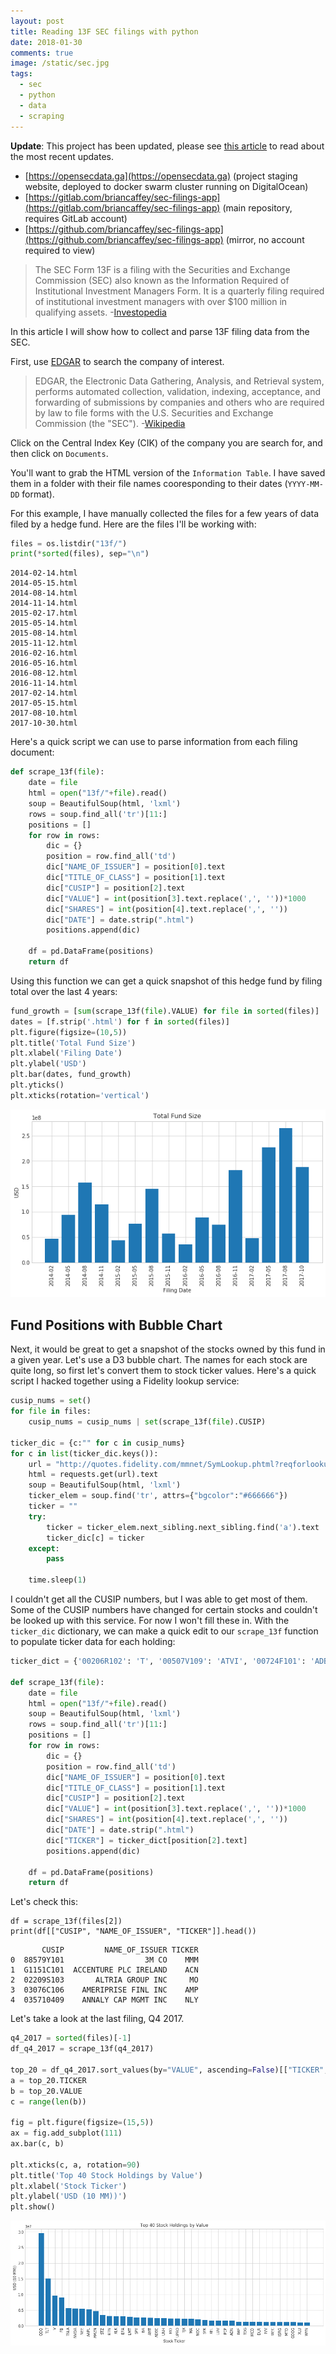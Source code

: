 ```yaml
---
layout: post
title: Reading 13F SEC filings with python
date: 2018-01-30
comments: true
image: /static/sec.jpg
tags:
  - sec
  - python
  - data
  - scraping
---
```


**Update**: This project has been updated, please see [this article](2020/11/29/weekend-project-update-open-sec-data) to read about the most recent updates.

- [https://opensecdata.ga](https://opensecdata.ga) (project staging website, deployed to docker swarm cluster running on DigitalOcean)
- [https://gitlab.com/briancaffey/sec-filings-app](https://gitlab.com/briancaffey/sec-filings-app) (main repository, requires GitLab account)
- [https://github.com/briancaffey/sec-filings-app](https://github.com/briancaffey/sec-filings-app) (mirror, no account required to view)

> The SEC Form 13F is a filing with the Securities and Exchange Commission (SEC) also known as the Information Required of Institutional Investment Managers Form. It is a quarterly filing required of institutional investment managers with over \$100 million in qualifying assets. -[Investopedia](https://www.investopedia.com/terms/f/form-13f.asp)

In this article I will show how to collect and parse 13F filing data from the SEC.

First, use [EDGAR](https://www.sec.gov/edgar/searchedgar/companysearch.html) to search the company of interest.

> EDGAR, the Electronic Data Gathering, Analysis, and Retrieval system, performs automated collection, validation, indexing, acceptance, and forwarding of submissions by companies and others who are required by law to file forms with the U.S. Securities and Exchange Commission (the "SEC"). -[Wikipedia](https://en.wikipedia.org/wiki/EDGAR)

Click on the Central Index Key (CIK) of the company you are search for, and then click on `Documents`.

You'll want to grab the HTML version of the `Information Table`. I have saved them in a folder with their file names cooresponding to their dates (`YYYY-MM-DD` format).

For this example, I have manually collected the files for a few years of data filed by a hedge fund. Here are the files I'll be working with:

```python
files = os.listdir("13f/")
print(*sorted(files), sep="\n")
```

```
2014-02-14.html
2014-05-15.html
2014-08-14.html
2014-11-14.html
2015-02-17.html
2015-05-14.html
2015-08-14.html
2015-11-12.html
2016-02-16.html
2016-05-16.html
2016-08-12.html
2016-11-14.html
2017-02-14.html
2017-05-15.html
2017-08-10.html
2017-10-30.html
```

Here's a quick script we can use to parse information from each filing document:

```python
def scrape_13f(file):
    date = file
    html = open("13f/"+file).read()
    soup = BeautifulSoup(html, 'lxml')
    rows = soup.find_all('tr')[11:]
    positions = []
    for row in rows:
        dic = {}
        position = row.find_all('td')
        dic["NAME_OF_ISSUER"] = position[0].text
        dic["TITLE_OF_CLASS"] = position[1].text
        dic["CUSIP"] = position[2].text
        dic["VALUE"] = int(position[3].text.replace(',', ''))*1000
        dic["SHARES"] = int(position[4].text.replace(',', ''))
        dic["DATE"] = date.strip(".html")
        positions.append(dic)

    df = pd.DataFrame(positions)
    return df
```

Using this function we can get a quick snapshot of this hedge fund by filing total over the last 4 years:

```python
fund_growth = [sum(scrape_13f(file).VALUE) for file in sorted(files)]
dates = [f.strip('.html') for f in sorted(files)]
plt.figure(figsize=(10,5))
plt.title('Total Fund Size')
plt.xlabel('Filing Date')
plt.ylabel('USD')
plt.bar(dates, fund_growth)
plt.yticks()
plt.xticks(rotation='vertical')
```

![png](/static/fund_size.png)

## Fund Positions with Bubble Chart

Next, it would be great to get a snapshot of the stocks owned by this fund in a given year. Let's use a D3 bubble chart. The names for each stock are quite long, so first let's convert them to stock ticker values. Here's a quick script I hacked together using a Fidelity lookup service:

```python
cusip_nums = set()
for file in files:
    cusip_nums = cusip_nums | set(scrape_13f(file).CUSIP)

ticker_dic = {c:"" for c in cusip_nums}
for c in list(ticker_dic.keys()):
    url = "http://quotes.fidelity.com/mmnet/SymLookup.phtml?reqforlookup=REQUESTFORLOOKUP&productid=mmnet&isLoggedIn=mmnet&rows=50&for=stock&by=cusip&criteria="+c+"&submit=Search"
    html = requests.get(url).text
    soup = BeautifulSoup(html, 'lxml')
    ticker_elem = soup.find('tr', attrs={"bgcolor":"#666666"})
    ticker = ""
    try:
        ticker = ticker_elem.next_sibling.next_sibling.find('a').text
        ticker_dic[c] = ticker
    except:
        pass

    time.sleep(1)
```

I couldn't get all the CUSIP numbers, but I was able to get most of them. Some of the CUSIP numbers have changed for certain stocks and couldn't be looked up with this service. For now I won't fill these in. With the `ticker_dic` dictionary, we can make a quick edit to our `scrape_13f` function to populate ticker data for each holding:

```python
ticker_dict = {'00206R102': 'T', '00507V109': 'ATVI', '00724F101': 'ADBE', ... }

def scrape_13f(file):
    date = file
    html = open("13f/"+file).read()
    soup = BeautifulSoup(html, 'lxml')
    rows = soup.find_all('tr')[11:]
    positions = []
    for row in rows:
        dic = {}
        position = row.find_all('td')
        dic["NAME_OF_ISSUER"] = position[0].text
        dic["TITLE_OF_CLASS"] = position[1].text
        dic["CUSIP"] = position[2].text
        dic["VALUE"] = int(position[3].text.replace(',', ''))*1000
        dic["SHARES"] = int(position[4].text.replace(',', ''))
        dic["DATE"] = date.strip(".html")
        dic["TICKER"] = ticker_dict[position[2].text]
        positions.append(dic)

    df = pd.DataFrame(positions)
    return df
```

Let's check this:

```
df = scrape_13f(files[2])
print(df[["CUSIP", "NAME_OF_ISSUER", "TICKER"]].head())
```

```
       CUSIP         NAME_OF_ISSUER TICKER
0  88579Y101                  3M CO    MMM
1  G1151C101  ACCENTURE PLC IRELAND    ACN
2  02209S103       ALTRIA GROUP INC     MO
3  03076C106    AMERIPRISE FINL INC    AMP
4  035710409    ANNALY CAP MGMT INC    NLY
```

Let's take a look at the last filing, Q4 2017.

```python
q4_2017 = sorted(files)[-1]
df_q4_2017 = scrape_13f(q4_2017)

top_20 = df_q4_2017.sort_values(by="VALUE", ascending=False)[["TICKER", "VALUE"]][:40]
a = top_20.TICKER
b = top_20.VALUE
c = range(len(b))

fig = plt.figure(figsize=(15,5))
ax = fig.add_subplot(111)
ax.bar(c, b)

plt.xticks(c, a, rotation=90)
plt.title('Top 40 Stock Holdings by Value')
plt.xlabel('Stock Ticker')
plt.ylabel('USD (10 MM))')
plt.show()
```

![png](/static/2017_filing.png)

